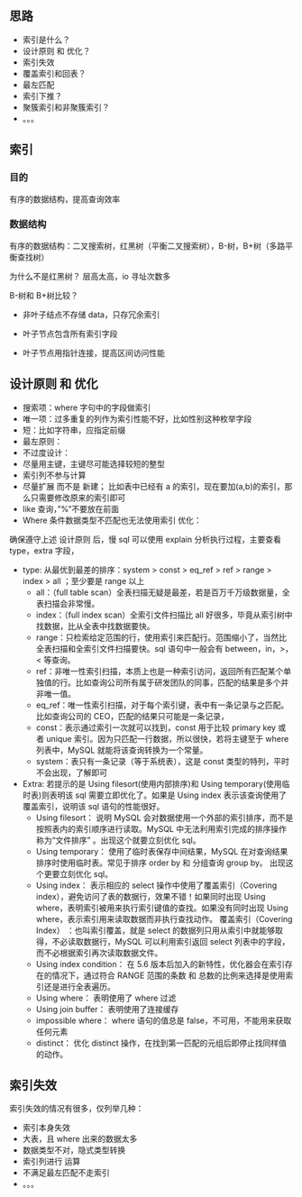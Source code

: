 ## 思路

- 索引是什么？
- 设计原则 和 优化？
- 索引失效
- 覆盖索引和回表？
- 最左匹配
- 索引下推？
- 聚簇索引和非聚簇索引？
- 。。。

## 索引

### 目的

有序的数据结构，提高查询效率

### 数据结构

有序的数据结构：二叉搜索树，红黑树（平衡二叉搜索树），B-树，B+树（多路平衡查找树）

为什么不是红黑树？ 层高太高，io 寻址次数多

B-树和 B+树比较？

- 非叶子结点不存储 data，只存冗余索引

- 叶子节点包含所有索引字段

- 叶子节点用指针连接，提高区间访问性能

## 设计原则 和 优化

- 搜索项：where 字句中的字段做索引
- 唯一项：过多重复的列作为索引性能不好，比如性别这种枚举字段
- 短：比如字符串，应指定前缀
- 最左原则：
- 不过度设计：
- 尽量用主键，主键尽可能选择较短的整型
- 索引列不参与计算
- 尽量扩展 而不是 新建； 比如表中已经有 a 的索引，现在要加(a,b)的索引，那么只需要修改原来的索引即可
- like 查询，”%”不要放在前面
- Where 条件数据类型不匹配也无法使用索引
  优化：

确保遵守上述 设计原则 后，慢 sql 可以使用 explain 分析执行过程，主要查看 type，extra 字段，

- type: 从最优到最差的排序：system > const > eq_ref > ref > range > index > all ；至少要是 range 以上
  - all：（full table scan）全表扫描无疑是最差，若是百万千万级数据量，全表扫描会非常慢。
  - index：（full index scan）全索引文件扫描比 all 好很多，毕竟从索引树中找数据，比从全表中找数据要快。
  - range：只检索给定范围的行，使用索引来匹配行。范围缩小了，当然比全表扫描和全索引文件扫描要快。sql 语句中一般会有 between，in，>，< 等查询。
  - ref：非唯一性索引扫描，本质上也是一种索引访问，返回所有匹配某个单独值的行。比如查询公司所有属于研发团队的同事，匹配的结果是多个并非唯一值。
  - eq_ref：唯一性索引扫描，对于每个索引键，表中有一条记录与之匹配。比如查询公司的 CEO，匹配的结果只可能是一条记录，
  - const：表示通过索引一次就可以找到，const 用于比较 primary key 或者 unique 索引。因为只匹配一行数据，所以很快，若将主键至于 where 列表中，MySQL 就能将该查询转换为一个常量。
  - system：表只有一条记录（等于系统表），这是 const 类型的特列，平时不会出现，了解即可
- Extra: 若提示的是 Using filesort(使用内部排序)和 Using temporary(使用临时表)则表明该 sql 需要立即优化了。如果是 Using index 表示该查询使用了覆盖索引，说明该 sql 语句的性能很好。
  - Using filesort： 说明 MySQL 会对数据使用一个外部的索引排序，而不是按照表内的索引顺序进行读取。MySQL 中无法利用索引完成的排序操作称为“文件排序” 。出现这个就要立刻优化 sql。
  - Using temporary： 使用了临时表保存中间结果，MySQL 在对查询结果排序时使用临时表。常见于排序 order by 和 分组查询 group by。 出现这个更要立刻优化 sql。
  - Using index： 表示相应的 select 操作中使用了覆盖索引（Covering index），避免访问了表的数据行，效果不错！如果同时出现 Using where，表明索引被用来执行索引键值的查找。如果没有同时出现 Using where，表示索引用来读取数据而非执行查找动作。
    覆盖索引（Covering Index） ：也叫索引覆盖，就是 select 的数据列只用从索引中就能够取得，不必读取数据行，MySQL 可以利用索引返回 select 列表中的字段，而不必根据索引再次读取数据文件。
  - Using index condition： 在 5.6 版本后加入的新特性，优化器会在索引存在的情况下，通过符合 RANGE 范围的条数 和 总数的比例来选择是使用索引还是进行全表遍历。
  - Using where： 表明使用了 where 过滤
  - Using join buffer： 表明使用了连接缓存
  - impossible where： where 语句的值总是 false，不可用，不能用来获取任何元素
  - distinct： 优化 distinct 操作，在找到第一匹配的元组后即停止找同样值的动作。

## 索引失效

索引失效的情况有很多，仅列举几种：

- 索引本身失效
- 大表，且 where 出来的数据太多
- 数据类型不对，隐式类型转换
- 索引列进行 运算
- 不满足最左匹配不走索引
- 。。。
